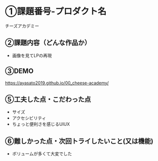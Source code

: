 # ①課題番号-プロダクト名
チーズアカデミー

## ②課題内容（どんな作品か）

- 画像を見てLPの再現

## ③DEMO

https://ayasato2019.github.io/00_cheese-academy/


## ⑤工夫した点・こだわった点

- サイズ
- アクセシビリティ
- ちょっと便利さを感じるUIUX

## ⑥難しかった点・次回トライしたいこと(又は機能)

- ボリュームが多くて大変でした
